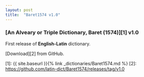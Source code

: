 ```yaml
---
layout: post
title:  "Baret1574 v1.0"
---
```


### [An Alveary or Triple Dictionary, Baret (1574)][1] v1.0

First release of **English-Latin** dictionary.


[Download][2] from GitHub.


[1]: {{ site.baseurl }}{% link _dictionaries/Baret1574.md %}
[2]: https://github.com/latin-dict/Baret1574/releases/tag/v1.0
